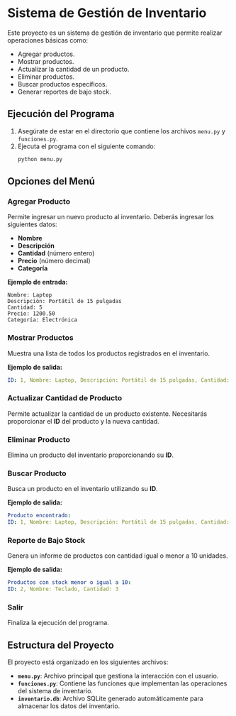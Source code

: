 
# Sistema de Gestión de Inventario

Este proyecto es un sistema de gestión de inventario que permite realizar operaciones básicas como:

- Agregar productos.
- Mostrar productos.
- Actualizar la cantidad de un producto.
- Eliminar productos.
- Buscar productos específicos.
- Generar reportes de bajo stock.

## Ejecución del Programa

1. Asegúrate de estar en el directorio que contiene los archivos `menu.py` y `funciones.py`.
2. Ejecuta el programa con el siguiente comando:
   ```bash
   python menu.py
   ```

## Opciones del Menú

### Agregar Producto

Permite ingresar un nuevo producto al inventario. Deberás ingresar los siguientes datos:

- **Nombre**
- **Descripción**
- **Cantidad** (número entero)
- **Precio** (número decimal)
- **Categoría**

**Ejemplo de entrada:**

```plaintext
Nombre: Laptop
Descripción: Portátil de 15 pulgadas
Cantidad: 5
Precio: 1200.50
Categoría: Electrónica
```

### Mostrar Productos

Muestra una lista de todos los productos registrados en el inventario.

**Ejemplo de salida:**

```yaml
ID: 1, Nombre: Laptop, Descripción: Portátil de 15 pulgadas, Cantidad: 5, Precio: 1200.5, Categoría: Electrónica
```

### Actualizar Cantidad de Producto

Permite actualizar la cantidad de un producto existente. Necesitarás proporcionar el **ID** del producto y la nueva cantidad.

### Eliminar Producto

Elimina un producto del inventario proporcionando su **ID**.

### Buscar Producto

Busca un producto en el inventario utilizando su **ID**.

**Ejemplo de salida:**

```yaml
Producto encontrado:
ID: 1, Nombre: Laptop, Descripción: Portátil de 15 pulgadas, Cantidad: 5, Precio: 1200.5, Categoría: Electrónica
```

### Reporte de Bajo Stock

Genera un informe de productos con cantidad igual o menor a 10 unidades.

**Ejemplo de salida:**

```yaml
Productos con stock menor o igual a 10:
ID: 2, Nombre: Teclado, Cantidad: 3
```

### Salir

Finaliza la ejecución del programa.

## Estructura del Proyecto

El proyecto está organizado en los siguientes archivos:

- **`menu.py`**: Archivo principal que gestiona la interacción con el usuario.
- **`funciones.py`**: Contiene las funciones que implementan las operaciones del sistema de inventario.
- **`inventario.db`**: Archivo SQLite generado automáticamente para almacenar los datos del inventario.




